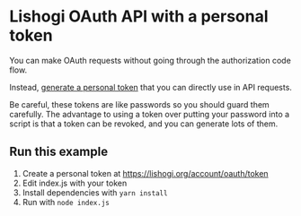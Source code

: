 # Lishogi OAuth API with a personal token

You can make OAuth requests without going through the authorization code flow.

Instead, [generate a personal token](https://lishogi.org/account/oauth/token)
that you can directly use in API requests.

Be careful, these tokens are like passwords so you should guard them carefully.
The advantage to using a token over putting your password into a script is that a token can be revoked,
and you can generate lots of them.

## Run this example

1. Create a personal token at https://lishogi.org/account/oauth/token
2. Edit index.js with your token
3. Install dependencies with `yarn install`
4. Run with `node index.js`
